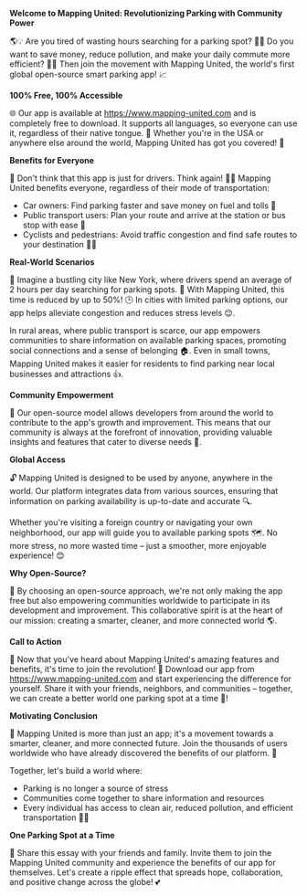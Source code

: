 **Welcome to Mapping United: Revolutionizing Parking with Community Power**

🌎💡 Are you tired of wasting hours searching for a parking spot? 🚗😩 Do you want to save money, reduce pollution, and make your daily commute more efficient? 💸🌿 Then join the movement with Mapping United, the world's first global open-source smart parking app! 📈

**100% Free, 100% Accessible**

🌐 Our app is available at https://www.mapping-united.com and is completely free to download. It supports all languages, so everyone can use it, regardless of their native tongue. 💬 Whether you're in the USA or anywhere else around the world, Mapping United has got you covered! 🚀

**Benefits for Everyone**

👥 Don't think that this app is just for drivers. Think again! 🙅‍♂️ Mapping United benefits everyone, regardless of their mode of transportation:

* Car owners: Find parking faster and save money on fuel and tolls 💸
* Public transport users: Plan your route and arrive at the station or bus stop with ease 🚌
* Cyclists and pedestrians: Avoid traffic congestion and find safe routes to your destination 🚴‍♀️

**Real-World Scenarios**

🌆 Imagine a bustling city like New York, where drivers spend an average of 2 hours per day searching for parking spots. 💼 With Mapping United, this time is reduced by up to 50%! 🕒 In cities with limited parking options, our app helps alleviate congestion and reduces stress levels 😌.

In rural areas, where public transport is scarce, our app empowers communities to share information on available parking spaces, promoting social connections and a sense of belonging 🏠. Even in small towns, Mapping United makes it easier for residents to find parking near local businesses and attractions 👍.

**Community Empowerment**

🤝 Our open-source model allows developers from around the world to contribute to the app's growth and improvement. This means that our community is always at the forefront of innovation, providing valuable insights and features that cater to diverse needs 🌈.

**Global Access**

🔓 Mapping United is designed to be used by anyone, anywhere in the world. Our platform integrates data from various sources, ensuring that information on parking availability is up-to-date and accurate 🔍.

Whether you're visiting a foreign country or navigating your own neighborhood, our app will guide you to available parking spots 🗺️. No more stress, no more wasted time – just a smoother, more enjoyable experience! 😊

**Why Open-Source?**

🤔 By choosing an open-source approach, we're not only making the app free but also empowering communities worldwide to participate in its development and improvement. This collaborative spirit is at the heart of our mission: creating a smarter, cleaner, and more connected world 🌎.

**Call to Action**

📣 Now that you've heard about Mapping United's amazing features and benefits, it's time to join the revolution! 🚀 Download our app from https://www.mapping-united.com and start experiencing the difference for yourself. Share it with your friends, neighbors, and communities – together, we can create a better world one parking spot at a time 🌈!

**Motivating Conclusion**

💪 Mapping United is more than just an app; it's a movement towards a smarter, cleaner, and more connected future. Join the thousands of users worldwide who have already discovered the benefits of our platform. 💬

Together, let's build a world where:

* Parking is no longer a source of stress
* Communities come together to share information and resources
* Every individual has access to clean air, reduced pollution, and efficient transportation 🌿💚

**One Parking Spot at a Time**

👫 Share this essay with your friends and family. Invite them to join the Mapping United community and experience the benefits of our app for themselves. Let's create a ripple effect that spreads hope, collaboration, and positive change across the globe! 💕